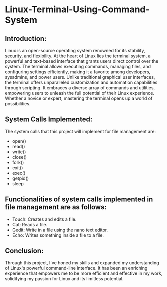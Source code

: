 # Linux-Terminal-Using-Command-System

## Introduction:
Linux is an open-source operating system renowned for its stability, security, and flexibility. At the heart of Linux lies the terminal system, a powerful and text-based interface that grants users direct control over the system. The terminal allows executing commands, managing files, and configuring settings efficiently, making it a favorite among developers, sysadmins, and power users. Unlike traditional graphical user interfaces, the terminal offers unparalleled customization and automation capabilities through scripting. It embraces a diverse array of commands and utilities, empowering users to unleash the full potential of their Linux experience. Whether a novice or expert, mastering the terminal opens up a world of possibilities.

## System Calls Implemented:
The system calls that this project will implement for file management are:
  -	open()
  -	read()
  -	write()
  -	close()
  -	fork()
  -	exit()
  -	exec()
  -	getpid()
  -	sleep
    
## Functionalities of system calls implemented in file management are as follows:
  -	Touch: Creates and edits a file.
  -	Cat: Reads a file.
  -	Gedit: Write in a file using the nano text editor.
  -	Echo: Writes something inside a file to a file.
    
## Conclusion:
Through this project, I've honed my skills and expanded my understanding of Linux's powerful command-line interface. It has been an enriching experience that empowers me to be more efficient and effective in my work, solidifying my passion for Linux and its limitless potential.

